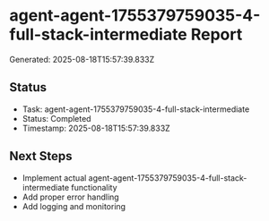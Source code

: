 # agent-agent-1755379759035-4-full-stack-intermediate Report

Generated: 2025-08-18T15:57:39.833Z

## Status
- Task: agent-agent-1755379759035-4-full-stack-intermediate
- Status: Completed
- Timestamp: 2025-08-18T15:57:39.833Z

## Next Steps
- Implement actual agent-agent-1755379759035-4-full-stack-intermediate functionality
- Add proper error handling
- Add logging and monitoring
